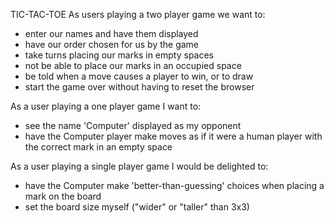 TIC-TAC-TOE
As users playing a two player game we want to:

- enter our names and have them displayed
- have our order chosen for us by the game
- take turns placing our marks in empty spaces
- not be able to place our marks in an occupied space
- be told when a move causes a player to win, or to draw
- start the game over without having to reset the browser

As a user playing a one player game I want to:

- see the name 'Computer' displayed as my opponent
- have the Computer player make moves as if it were a human player with the correct mark in an empty space

As a user playing a single player game I would be delighted to:

- have the Computer make 'better-than-guessing' choices when placing a mark on the board
- set the board size myself ("wider" or "taller" than 3x3)

